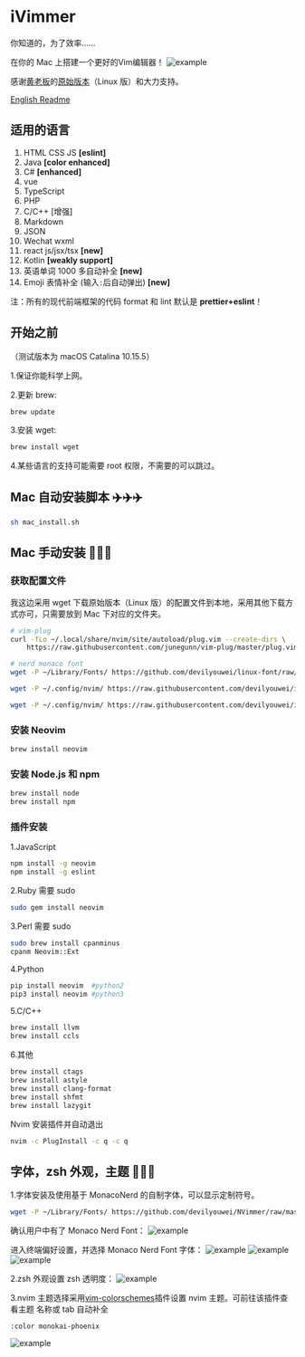 # iVimmer

你知道的，为了效率......

在你的 Mac 上搭建一个更好的Vim编辑器！ ![example](img/img0.png)

感谢[黄老板](https://github.com/devilyouwei)的[原始版本](https://github.com/devilyouwei/NVimmer)（Linux 版）和大力支持。

[English Readme](README_EN.md)

## 适用的语言

1.  HTML CSS JS **[eslint]**
2.  Java **[color enhanced]**
3.  C# **[enhanced]**
4.  vue
5.  TypeScript
6.  PHP
7.  C/C++ [增强]
8.  Markdown
9.  JSON
10. Wechat wxml
11. react js/jsx/tsx **[new]**
12. Kotlin **[weakly support]**
13. 英语单词 1000 多自动补全 **[new]**
14. Emoji 表情补全 (输入`:`后自动弹出) **[new]**

注：所有的现代前端框架的代码 format 和 lint 默认是 **prettier+eslint**！

## 开始之前

（测试版本为 macOS Catalina 10.15.5）

1.保证你能科学上网。

2.更新 brew:

```bash
brew update
```

3.安装 wget:

```bash
brew install wget
```

4.某些语言的支持可能需要 root 权限，不需要的可以跳过。

## Mac 自动安装脚本 ✈️✈️✈️

```bash
sh mac_install.sh
```

## Mac 手动安装 🔨🔨🔨

### 获取配置文件

我这边采用 wget 下载原始版本（Linux 版）的配置文件到本地，采用其他下载方式亦可，只需要放到 Mac 下对应的文件夹。

```bash
# vim-plug
curl -fLo ~/.local/share/nvim/site/autoload/plug.vim --create-dirs \
    https://raw.githubusercontent.com/junegunn/vim-plug/master/plug.vim

# nerd monaco font
wget -P ~/Library/Fonts/ https://github.com/devilyouwei/linux-font/raw/master/Monaco/Nerd/YaheiMonacoNerd.ttf

wget -P ~/.config/nvim/ https://raw.githubusercontent.com/devilyouwei/iVimmer/master/coc-settings.json

wget -P ~/.config/nvim/ https://raw.githubusercontent.com/devilyouwei/iVimmer/master/init.vim
```

### 安装 Neovim

```bash
brew install neovim
```

### 安装 Node.js 和 npm

```bash
brew install node
brew install npm
```

### 插件安装

1.JavaScript

```bash
npm install -g neovim
npm install -g eslint
```

2.Ruby 需要 sudo

```bash
sudo gem install neovim
```

3.Perl 需要 sudo

```bash
sudo brew install cpanminus
cpanm Neovim::Ext
```

4.Python

```bash
pip install neovim  #python2
pip3 install neovim #python3
```

5.C/C++

```bash
brew install llvm
brew install ccls
```

6.其他

```bash
brew install ctags
brew install astyle
brew install clang-format
brew install shfmt
brew install lazygit
```

Nvim 安装插件并自动退出

```bash
nvim -c PlugInstall -c q -c q
```

## 字体，zsh 外观，主题 💃💃💃

1.字体安装及使用基于 MonacoNerd 的自制字体，可以显示定制符号。

```bash
wget -P ~/Library/Fonts/ https://github.com/devilyouwei/NVimmer/raw/master/fonts/linux/MonacoNerd.ttf
```

确认用户中有了 Monaco Nerd Font： ![example](img/img4.png)

进入终端偏好设置，并选择 Monaco Nerd Font 字体： ![example](img/img1.png) ![example](img/img2.png)
![example](img/img3.png)

2.zsh 外观设置 zsh 透明度： ![example](img/img5.png)

3.nvim 主题选择采用[vim-colorschemes](https://github.com/flazz/vim-colorschemes)插件设置 nvim 主题。可前往该插件查看主题
名称或 tab 自动补全

```
:color monokai-phoenix
```

![example](img/img6.png)
